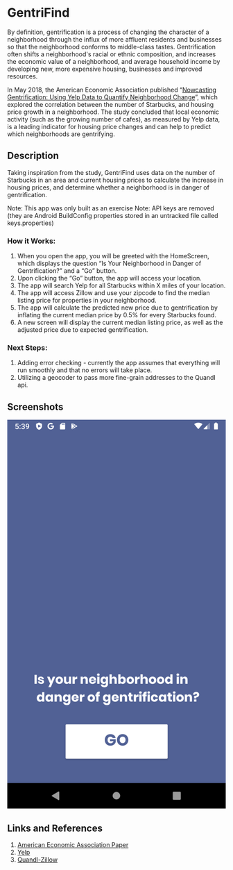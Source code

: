 # GentriFind
 By definition, gentrification is a process of changing the character of a neighborhood through the influx of more affluent residents and businesses so that the neighborhood conforms to middle-class tastes. Gentrification often shifts a neighborhood's racial or ethnic composition, and increases the economic value of a neighborhood, and average household income by developing new, more expensive housing, businesses and improved resources. 
 
In May 2018, the American Economic Association published “[Nowcasting Gentrification: Using Yelp Data to Quantify Neighborhood Change](https://www.aeaweb.org/articles?id=10.1257/pandp.20181034)”,  which explored the correlation between the number of Starbucks, and housing price growth in a neighborhood. The study concluded that local economic activity (such as the growing number of cafes), as measured by Yelp data, is a leading indicator for housing price changes and can help to predict which neighborhoods are gentrifying. 

## Description
Taking inspiration from the study, GentriFind uses data on the number of Starbucks in an area and current housing prices to calculate the increase in housing prices, and determine whether a neighborhood is in danger of gentrification. 

Note: This app was only built as an exercise
Note: API keys are removed (they are Android BuildConfig properties stored in an untracked file called keys.properties)
 
### How it Works: 
1. When you open the app, you will be greeted with the HomeScreen, which displays the question “Is Your Neighborhood in Danger of Gentrification?” and a “Go” button. 
2. Upon clicking the “Go” button, the app will access your location.
3. The app will search Yelp for all Starbucks within X miles of your location.
4. The app will access Zillow and use your zipcode to find the median listing price for properties in your neighborhood. 
5. The app will calculate the predicted new price due to gentrification by inflating the current median price by 0.5% for every Starbucks found.
6. A new screen will display the current median listing price, as well as the adjusted price due to expected gentrification. 

### Next Steps: 
1. Adding error checking - currently the app assumes that everything will run smoothly and that no errors will take place. 
2. Utilizing a geocoder to pass more fine-grain addresses to the Quandl api.

## Screenshots
![Home Screen](screenshots/HomeScreen.png)

## Links and References
1. [American Economic Association Paper](https://www.aeaweb.org/articles?id=10.1257/pandp.20181034)
2. [Yelp](https://www.yelp.com/fusion)
3. [Quandl-Zillow](https://www.quandl.com/data/ZILLOW-Zillow-Real-Estate-Research)
